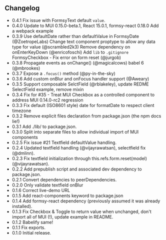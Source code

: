 ## Changelog

* 0.4.1 Fix issue with FormsyText default `value`.
* 0.4.0 Update to MUI 0.15.0-beta.1, React 15.0.1, formsy-react 0.18.0
        Add a webpack example
* 0.3.9 Use defaultDate rather than defaultValue in FormsyDate (@ZoetropeLabs)
        Change text component proptype to allow any data type for value (@scrambled2k3)
        Remove dependency on onEnterKeyDown (@enricofoschi)
        Add `lib` to `.gitignore`
        FormsyCheckbox - Fix error on form reset (@jurgob)
* 0.3.8 Propagate events as onChange() (@magicalcows) babel 6 (@mbrookes)
* 0.3.7 Expose a `.focus()` method (@py-in-the-sky)
* 0.3.6 Add custom onBlur and onFocus handler support (@Aweary)
* 0.3.5 Support composable SelctField (@rblakeley), update REDME SelectField example, remove mixin
* 0.3.4 Fix for #35 - Treat MUI Checkbox as a controlled component to address MUI 0.14.0-rc2 regression
* 0.3.3 Fix default (ISO8601 style) date for formatDate to respect client timezone
* 0.3.2 Remove explicit files declaration from package.json (the npm docs lie!)
* 0.3.1 Add ./lib/ to package.json.
* 0.3.0 Split into separate files to allow individual import of MUI components
* 0.2.5 Fix issue #21 Textfield defaultValue handling.
* 0.2.4 Updated textfield handling (@vijayrawatsan), selectfield fix (@dmlinn).
* 0.2.3 Fix textfield initialization through this.refs.form.reset(model) (@vijayrawatsan).
* 0.2.2 Add prepublish script and associated dev dependency to package.json.
* 0.2.1 Convert dependencies to peerDependencies.
* 0.2.0 Only validate textfield onBlur
* 0.1.6 Correct live-demo URL
* 0.1.5 Add react-components keyword to package.json
* 0.1.4 Add formsy-react dependency (previously assumed it was already installed).
* 0.1.3 Fix Checkbox & Toggle to return value when unchanged, don't import all of MUI (!), update example in README.
* 0.1.2 Babelify same!
* 0.1.1 Fix exports.
* 0.1.0 Initial release.
